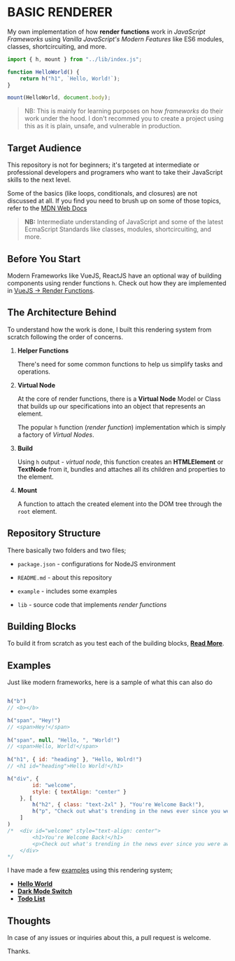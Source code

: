 # BASIC RENDERER

My own implementation of how **render functions** work in _JavaScript Frameworks_ using _Vanilla JavaScript's Modern Features_ like ES6 modules, classes, shortcircuiting, and more.

````javascript
import { h, mount } from "../lib/index.js";

function HelloWorld() {
    return h("h1", `Hello, World!`);
}

mount(HelloWorld, document.body);
````

> NB: This is mainly for learning purposes on how _frameworks_ do their work under the hood. I don't recommed you to create a project using this as it is plain, unsafe, and vulnerable in production.

## Target Audience

This repository is not for beginners; it's targeted at intermediate or professional developers and programers who want to take their JavaScript skills to the next level.

Some of the basics (like loops, conditionals, and closures) are not discussed at all.
If you find you need to brush up on some of those topics, refer to the [MDN Web Docs](https://developer.mozilla.org/en-US/docs/Web/JavaScript/Guide)

> **NB:** Intermediate understanding of JavaScript and some of the latest EcmaScript Standards like classes, modules, shortcircuiting, and more.

## Before You Start

Modern Frameworks like VueJS, ReactJS have an optional way of building components using render functions `h`.  Check out how they are implemented in [VueJS -> Render Functions](https://vuejs.org/guide/extras/render-function.html).

## The Architecture Behind

To understand how the work is done, I built this rendering system from scratch following the order of concerns.

1. **Helper Functions**

    There's need for some common functions to help us simplify tasks and operations.

2. **Virtual Node**

    At the core of render functions, there is a **Virtual Node** Model or Class that builds up our specifications into an object that represents an element.

    The popular `h` function (_render function_) implementation which is simply a factory of _Virtual Nodes_.

3. **Build**

    Using `h` output - _virtual node_, this function creates an **HTMLElement** or **TextNode** from it, bundles and attaches all its children and properties to the element.

4. **Mount**

    A function to attach the created element into the DOM tree through the `root` element.

## Repository Structure

There basically two folders and two files;

- `package.json` - configurations for NodeJS environment

- `README.md` - about this repository
  
- `example` - includes some examples

- `lib` - source code that implements _render functions_

## Building Blocks

To build it from scratch as you test each of the building blocks,
[**Read More**](./lib/).

## Examples

Just like modern frameworks, here is a sample of what this can also do

````javascript

h("b")
// <b></b>

h("span", "Hey!")
// <span>Hey!</span>
    
h("span", null, "Hello, ", "World!")
// <span>Hello, World!</span>
    
h("h1", { id: "heading" }, "Hello, Wolrd!")
// <h1 id="heading">Hello World!</h1>

h("div", {
        id: "welcome",
        style: { textAlign: "center" }
    }, [
        h("h2", { class: "text-2xl" }, "You're Welcome Back!"),
        h("p", "Check out what's trending in the news ever since you were away.")
    ]
)
/*  <div id="welcome" style="text-align: center">
        <h1>You're Welcome Back!</h1>
        <p>Check out what's trending in the news ever since you were away.</p>
    </div>
*/
````

I have made a few [examples](./example/) using this rendering system;

- [**Hello World**](./example/1-hello-world/)
- [**Dark Mode Switch**](./example/2-dark-mode-switch/)
- [**Todo List**](./example/3-todo-list/)

## Thoughts

In case of any issues or inquiries about this, a pull request is welcome.

Thanks.
